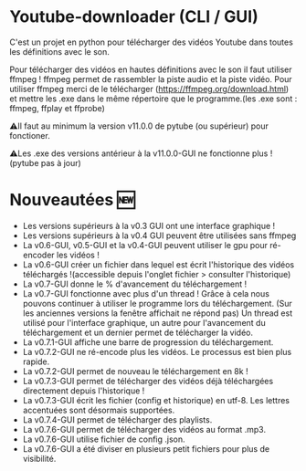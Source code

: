 # Youtube-downloader (CLI / GUI)
C'est un projet en python pour télécharger des vidéos Youtube dans toutes les définitions avec le son.

Pour télécharger des vidéos en hautes définitions avec le son il faut utiliser ffmpeg ! ffmpeg permet de rassembler la piste audio et la piste vidéo.
Pour utiliser ffmpeg merci de le télécharger (https://ffmpeg.org/download.html) et mettre les .exe dans le même répertoire que le programme.(les .exe sont : ffmpeg, ffplay et ffprobe) 

⚠️Il faut au minimum la version  v11.0.0 de pytube (ou supérieur) pour fonctioner.

⚠️Les .exe des versions antérieur à la v11.0.0-GUI ne fonctionne plus ! (pytube pas à jour)

# Nouveautées 🆕
* Les versions supérieurs à la v0.3 GUI ont une interface graphique !
* Les versions supérieurs à la v0.4 GUI peuvent être utilisées sans ffmpeg 
* La v0.6-GUI, v0.5-GUI et la v0.4-GUI peuvent utiliser le gpu pour ré-encoder les vidéos !
* La v0.6-GUI créer un fichier dans lequel est écrit l'historique des vidéos téléchargés !(accessible depuis l'onglet fichier > consulter l'historique)
* La v0.7-GUI donne le % d'avancement du téléchargement !
* La v0.7-GUI fonctionne avec plus d'un thread ! Grâce à cela nous pouvons continuer à utiliser le programme lors du téléchargement. (Sur les anciennes versions la fenêtre affichait ne répond pas) Un thread est utilisé pour l'interface graphique, un autre pour l'avancement du téléchargement et un dernier permet de télécharger la vidéo.
* La v0.7.1-GUI affiche une barre de progression du téléchargement.
* La v0.7.2-GUI ne ré-encode plus les vidéos. Le processus est bien plus rapide. 
* La v0.7.2-GUI permet de nouveau le téléchargement en 8k !
* La v0.7.3-GUI permet de télécharger des vidéos déjà téléchargées directement depuis l'historique !
* La v0.7.3-GUI écrit les fichier (config et historique) en utf-8. Les lettres accentuées sont désormais supportées.
* La v0.7.4-GUI permet de télécharger des playlists.
* La v0.7.6-GUI permet de télécharger des vidéos au format .mp3.
* La v0.7.6-GUI utilise fichier de config .json.
* La v0.7.6-GUI a été diviser en plusieurs petit fichiers pour plus de visibilité.
